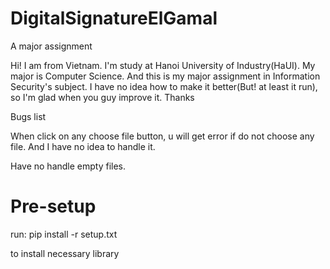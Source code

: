 # DigitalSignatureElGamal
A major assignment

Hi! I am from Vietnam. I'm study at Hanoi University of Industry(HaUI). My major is Computer Science. And this is my major assignment in Information Security's subject. I have no idea how to make it better(But! at least it run), so I'm glad when you guy improve it. Thanks

Bugs list

When click on any choose file button, u will get error if do not choose any file. And I have no idea to handle it.

Have no handle empty files.

# Pre-setup
run: pip install -r setup.txt

to install necessary library
